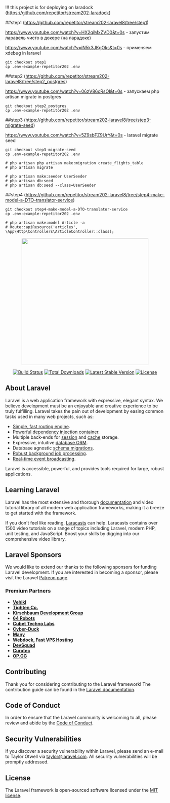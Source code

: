 !!! this project is for deploying on laradock (https://github.com/repetitor/stream202-laradock)

##step1 (https://github.com/repetitor/stream202-laravel8/tree/step1)

https://www.youtube.com/watch?v=HX2qiMxZVD0&t=0s - запустим ларавель чисто в докере (на ларадоке)

https://www.youtube.com/watch?v=iN5k3JKgOks&t=0s - применяем xdebug in laravel
``` 
git checkout step1
cp .env-example-repetitor202 .env
```
##step2 (https://github.com/repetitor/stream202-laravel8/tree/step2_postgres)

https://www.youtube.com/watch?v=06zV86cRsOI&t=0s - запускаем php artisan migrate in postgres
``` 
git checkout step2_postgres
cp .env-example-repetitor202 .env
```
##step3 (https://github.com/repetitor/stream202-laravel8/tree/step3-migrate-seed)

https://www.youtube.com/watch?v=5Z9sbFZ9UrY&t=0s - laravel migrate seed
``` 
git checkout step3-migrate-seed
cp .env-example-repetitor202 .env

# php artisan php artisan make:migration create_flights_table
# php artisan migrate

# php artisan make:seeder UserSeeder
# php artisan db:seed
# php artisan db:seed --class=UserSeeder
```
##step4 (https://github.com/repetitor/stream202-laravel8/tree/step4-make-model-a-DTO-translator-service)
``` 
git checkout step4-make-model-a-DTO-translator-service
cp .env-example-repetitor202 .env

# php artisan make:model Article -a
# Route::apiResource('articles', \App\Http\Controllers\ArticleController::class);
```

<p align="center"><a href="https://laravel.com" target="_blank"><img src="https://raw.githubusercontent.com/laravel/art/master/logo-lockup/5%20SVG/2%20CMYK/1%20Full%20Color/laravel-logolockup-cmyk-red.svg" width="400"></a></p>

<p align="center">
<a href="https://travis-ci.org/laravel/framework"><img src="https://travis-ci.org/laravel/framework.svg" alt="Build Status"></a>
<a href="https://packagist.org/packages/laravel/framework"><img src="https://img.shields.io/packagist/dt/laravel/framework" alt="Total Downloads"></a>
<a href="https://packagist.org/packages/laravel/framework"><img src="https://img.shields.io/packagist/v/laravel/framework" alt="Latest Stable Version"></a>
<a href="https://packagist.org/packages/laravel/framework"><img src="https://img.shields.io/packagist/l/laravel/framework" alt="License"></a>
</p>

## About Laravel

Laravel is a web application framework with expressive, elegant syntax. We believe development must be an enjoyable and creative experience to be truly fulfilling. Laravel takes the pain out of development by easing common tasks used in many web projects, such as:

- [Simple, fast routing engine](https://laravel.com/docs/routing).
- [Powerful dependency injection container](https://laravel.com/docs/container).
- Multiple back-ends for [session](https://laravel.com/docs/session) and [cache](https://laravel.com/docs/cache) storage.
- Expressive, intuitive [database ORM](https://laravel.com/docs/eloquent).
- Database agnostic [schema migrations](https://laravel.com/docs/migrations).
- [Robust background job processing](https://laravel.com/docs/queues).
- [Real-time event broadcasting](https://laravel.com/docs/broadcasting).

Laravel is accessible, powerful, and provides tools required for large, robust applications.

## Learning Laravel

Laravel has the most extensive and thorough [documentation](https://laravel.com/docs) and video tutorial library of all modern web application frameworks, making it a breeze to get started with the framework.

If you don't feel like reading, [Laracasts](https://laracasts.com) can help. Laracasts contains over 1500 video tutorials on a range of topics including Laravel, modern PHP, unit testing, and JavaScript. Boost your skills by digging into our comprehensive video library.

## Laravel Sponsors

We would like to extend our thanks to the following sponsors for funding Laravel development. If you are interested in becoming a sponsor, please visit the Laravel [Patreon page](https://patreon.com/taylorotwell).

### Premium Partners

- **[Vehikl](https://vehikl.com/)**
- **[Tighten Co.](https://tighten.co)**
- **[Kirschbaum Development Group](https://kirschbaumdevelopment.com)**
- **[64 Robots](https://64robots.com)**
- **[Cubet Techno Labs](https://cubettech.com)**
- **[Cyber-Duck](https://cyber-duck.co.uk)**
- **[Many](https://www.many.co.uk)**
- **[Webdock, Fast VPS Hosting](https://www.webdock.io/en)**
- **[DevSquad](https://devsquad.com)**
- **[Curotec](https://www.curotec.com/)**
- **[OP.GG](https://op.gg)**

## Contributing

Thank you for considering contributing to the Laravel framework! The contribution guide can be found in the [Laravel documentation](https://laravel.com/docs/contributions).

## Code of Conduct

In order to ensure that the Laravel community is welcoming to all, please review and abide by the [Code of Conduct](https://laravel.com/docs/contributions#code-of-conduct).

## Security Vulnerabilities

If you discover a security vulnerability within Laravel, please send an e-mail to Taylor Otwell via [taylor@laravel.com](mailto:taylor@laravel.com). All security vulnerabilities will be promptly addressed.

## License

The Laravel framework is open-sourced software licensed under the [MIT license](https://opensource.org/licenses/MIT).
